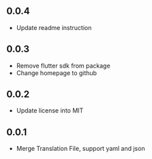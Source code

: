 ## 0.0.4

- Update readme instruction

## 0.0.3

- Remove flutter sdk from package
- Change homepage to github

## 0.0.2

- Update license into MIT

## 0.0.1

- Merge Translation File, support yaml and json
